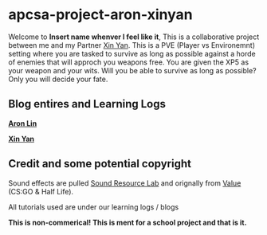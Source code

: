 # apcsa-project-aron-xinyan

Welcome to **Insert name whenver I feel like it**, This is a collaborative project between me and my Partner [Xin Yan](https://github.com/xinyanh4701). This is a PVE (Player vs Environemnt) setting where you are tasked to survive as long as possible against a horde of enemies that will approch you weapons free. You are given the XP5 as your weapon and your wits. Will you be able to survive as long as possible? Only you will decide your fate.

## Blog entires and Learning Logs

**[Aron Lin](https://github.com/aronl9810/apcsa-freedom-project)**

**[Xin Yan](https://github.com/xinyanh4701/apcsa-freedom-project)**

## Credit and some potential copyright

Sound effects are pulled [Sound Resource Lab](https://www.sounds-resource.com/) and orignally from [Value](https://www.valvesoftware.com/en/) (CS:GO & Half Life).

All tutorials used are under our learning logs / blogs

**This is non-commerical! This is ment for a school project and that is it.**

